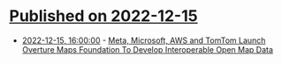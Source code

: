 # [Published on 2022-12-15](index.md)

* [2022-12-15, 16:00:00](https://tech.slashdot.org/story/22/12/15/160210/meta-microsoft-aws-and-tomtom-launch-overture-maps-foundation-to-develop-interoperable-open-map-data?utm_source=rss1.0mainlinkanon&utm_medium=feed) - [Meta, Microsoft, AWS and TomTom Launch Overture Maps Foundation To Develop Interoperable Open Map Data](https://tech.slashdot.org/story/22/12/15/160210/meta-microsoft-aws-and-tomtom-launch-overture-maps-foundation-to-develop-interoperable-open-map-data?utm_source=rss1.0mainlinkanon&utm_medium=feed)
